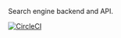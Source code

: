 Search engine backend and API.

[![CircleCI](https://img.shields.io/circleci/project/github/cybercongress/cyber-search.svg)](https://circleci.com/gh/cybercongress/cyber-search)
